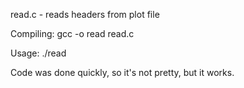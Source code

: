 read.c - reads headers from plot file

Compiling: gcc -o read read.c

Usage:
./read <chia plot file>

Code was done quickly, so it's not pretty, but it works.
